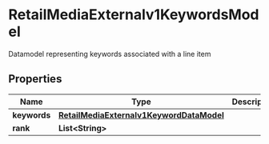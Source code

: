

# RetailMediaExternalv1KeywordsModel

Datamodel representing keywords associated with a line item

## Properties

Name | Type | Description | Notes
------------ | ------------- | ------------- | -------------
**keywords** | [**RetailMediaExternalv1KeywordDataModel**](RetailMediaExternalv1KeywordDataModel.md) |  |  [optional]
**rank** | **List&lt;String&gt;** |  |  [optional]



